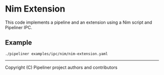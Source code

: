 # Nim Extension

This code implements a pipeline and an extension using a Nim script and Pipeliner IPC.

## Example

```shell
./pipeliner examples/ipc/nim/nim-extension.yaml
```

---

Copyright (C) Pipeliner project authors and contributors